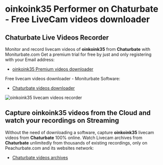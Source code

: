 # oinkoink35 Performer on Chaturbate - Free LiveCam videos downloader

## Chaturbate Live Videos Recorder

Monitor and record livecam videos of **oinkoink35** from **Chaturbate** with Moniturbate.com
Get a premium trial for free by just and only registering with your Email address:
* [oinkoink35 Premium videos downloader](https://moniturbate.com/request-demo-licence-key.html)

Free livecam videos downloader - Moniturbate Software:
* [Chaturbate videos downloader](https://moniturbate.com/moniturbate-download-software.html)

![oinkoink35 livecam videos recorder](https://peachurnet.com/templates/moniturbate-software.png)


## Capture oinkoink35 videos from the Cloud and watch your recordings on Streaming

Without the need of downloading a software, capture **oinkoink35** livecam videos from **Chaturbate** 100% online.
Watch Livecam archives from **Chaturbate** unlimitedly from thousands of existing recordings, only on Peachurbate.com and its websites network:
* [Chaturbate videos archives](https://peachurnet.com/)